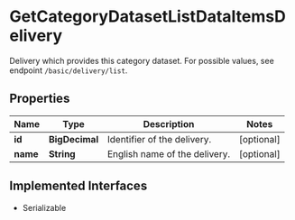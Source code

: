 

# GetCategoryDatasetListDataItemsDelivery

Delivery which provides this category dataset. For possible values, see endpoint `/basic/delivery/list`.

## Properties

Name | Type | Description | Notes
------------ | ------------- | ------------- | -------------
**id** | **BigDecimal** | Identifier of the delivery. |  [optional]
**name** | **String** | English name of the delivery. |  [optional]


## Implemented Interfaces

* Serializable


